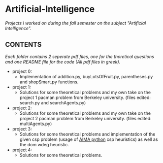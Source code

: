 # Artificial-Intelligence
###### Projects i worked on during the fall semester on the subject "Artificial Intelligence".

## CONTENTS

*Each folder contains 2 seperate pdf files, one for the thoretical questions and one README file for the code (All pdf files in greek).*

- project 0:
    * Implementation of addition.py, buyLotsOfFruit.py, parentheses.py and shopSmart.py functions.
- project 1:
    * Solutions for some theoretical problems and my own take on the project 1 pacman problem from  Berkeley university.  (files edited: search.py and searchAgents.py)
- project 2:
    * Solutions for some theoretical problems and my own take on the project 2 pacman problem from Berkeley university.  (files edited: multiAgents.py)
- project 3:
    * Solutions for some theoretical problems and implementation of the given csp problem (usage of  [AIMA python](https://github.com/aimacode/aima-python/blob/master/csp.py) csp heuristics) as well as the dom wdeg heuristic.
- project 4:
    * Solutions for some theoretical problems.
